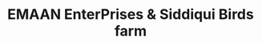 ---
title: "EMAAN EnterPrises & Siddiqui Birds farm"
url: /karachi/emaan-enterprises-and-siddiqui-birds-farm/
shop: wholesale
---